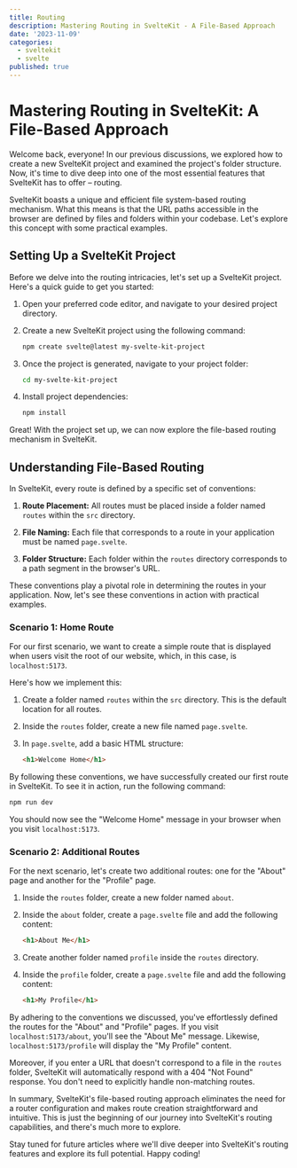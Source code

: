 ```yaml
---
title: Routing
description: Mastering Routing in SvelteKit - A File-Based Approach
date: '2023-11-09'
categories:
  - sveltekit
  - svelte
published: true
---
```


# Mastering Routing in SvelteKit: A File-Based Approach

Welcome back, everyone! In our previous discussions, we explored how to create a new SvelteKit project and examined the project's folder structure. Now, it's time to dive deep into one of the most essential features that SvelteKit has to offer – routing.

SvelteKit boasts a unique and efficient file system-based routing mechanism. What this means is that the URL paths accessible in the browser are defined by files and folders within your codebase. Let's explore this concept with some practical examples.

## Setting Up a SvelteKit Project

Before we delve into the routing intricacies, let's set up a SvelteKit project. Here's a quick guide to get you started:

1. Open your preferred code editor, and navigate to your desired project directory.

2. Create a new SvelteKit project using the following command:

   ```bash
   npm create svelte@latest my-svelte-kit-project
   ```

3. Once the project is generated, navigate to your project folder:

   ```bash
   cd my-svelte-kit-project
   ```

4. Install project dependencies:

   ```bash
   npm install
   ```

Great! With the project set up, we can now explore the file-based routing mechanism in SvelteKit.

## Understanding File-Based Routing

In SvelteKit, every route is defined by a specific set of conventions:

1. **Route Placement:** All routes must be placed inside a folder named `routes` within the `src` directory.

2. **File Naming:** Each file that corresponds to a route in your application must be named `page.svelte`.

3. **Folder Structure:** Each folder within the `routes` directory corresponds to a path segment in the browser's URL.

These conventions play a pivotal role in determining the routes in your application. Now, let's see these conventions in action with practical examples.

### Scenario 1: Home Route

For our first scenario, we want to create a simple route that is displayed when users visit the root of our website, which, in this case, is `localhost:5173`.

Here's how we implement this:

1. Create a folder named `routes` within the `src` directory. This is the default location for all routes.

2. Inside the `routes` folder, create a new file named `page.svelte`.

3. In `page.svelte`, add a basic HTML structure:

   ```html
   <h1>Welcome Home</h1>
   ```

By following these conventions, we have successfully created our first route in SvelteKit. To see it in action, run the following command:

```bash
npm run dev
```

You should now see the "Welcome Home" message in your browser when you visit `localhost:5173`.

### Scenario 2: Additional Routes

For the next scenario, let's create two additional routes: one for the "About" page and another for the "Profile" page.

1. Inside the `routes` folder, create a new folder named `about`.

2. Inside the `about` folder, create a `page.svelte` file and add the following content:

   ```html
   <h1>About Me</h1>
   ```

3. Create another folder named `profile` inside the `routes` directory.

4. Inside the `profile` folder, create a `page.svelte` file and add the following content:

   ```html
   <h1>My Profile</h1>
   ```

By adhering to the conventions we discussed, you've effortlessly defined the routes for the "About" and "Profile" pages. If you visit `localhost:5173/about`, you'll see the "About Me" message. Likewise, `localhost:5173/profile` will display the "My Profile" content.

Moreover, if you enter a URL that doesn't correspond to a file in the `routes` folder, SvelteKit will automatically respond with a 404 "Not Found" response. You don't need to explicitly handle non-matching routes.

In summary, SvelteKit's file-based routing approach eliminates the need for a router configuration and makes route creation straightforward and intuitive. This is just the beginning of our journey into SvelteKit's routing capabilities, and there's much more to explore.

Stay tuned for future articles where we'll dive deeper into SvelteKit's routing features and explore its full potential. Happy coding!
